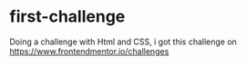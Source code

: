 # first-challenge

Doing a challenge with Html and CSS, i got this challenge on <a>https://www.frontendmentor.io/challenges</a>